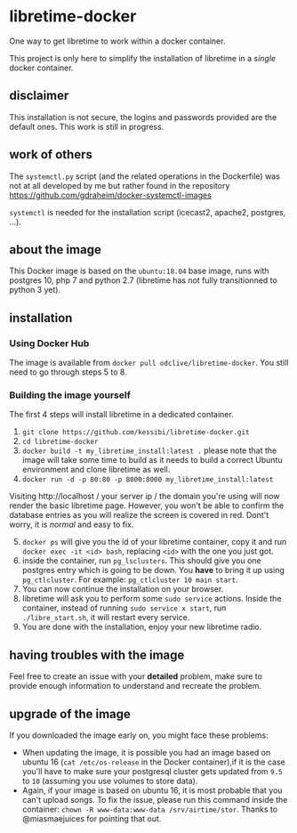 # libretime-docker

One way to get libretime to work within a docker container.

This project is only here to simplify the installation of libretime in a
*single* docker container.

## disclaimer

This installation is not secure, the logins and passwords provided are the
default ones. This work is still in progress.

## work of others

The `systemctl.py` script (and the related operations in the Dockerfile) was not
at all developed by me but rather found in the repository
https://github.com/gdraheim/docker-systemctl-images

`systemctl` is needed for the installation script (icecast2, apache2, postgres,
...).

## about the image

This Docker image is based on the `ubuntu:18.04` base image, runs with postgres
10, php 7 and python 2.7 (libretime has not fully transitionned to python 3
yet).


## installation

### Using Docker Hub

The image is available from `docker pull odclive/libretime-docker`.
You still need to go through steps 5 to 8.

### Building the image yourself

The first 4 steps will install libretime in a dedicated container.

1. `git clone https://github.com/kessibi/libretime-docker.git`
2. `cd libretime-docker`
3. `docker build -t my_libretime_install:latest .` please note that the image
will take some time to build as it needs to build a correct Ubuntu environment
and clone libretime as well.
4. `docker run -d -p 80:80 -p 8000:8000 my_libretime_install:latest`

Visiting http://localhost / your server ip / the domain you're using will now
render the basic libretime page. However, you won't be able to confirm the
database entries as you will realize the screen is covered in red. Dont't worry,
it is *normal* and easy to fix.

5. `docker ps` will give you the id of your libretime container, copy it and run
`docker exec -it <id> bash`, replacing `<id>` with the one you just got.
6. inside the container, run `pg_lsclusters`. This should give you one postgres
entry which is going to be down. You __have__ to bring it up using
`pg_ctlcluster`. For example: `pg_ctlcluster 10 main start`.
7. You can now continue the installation on your browser.
8. libretime will ask you to perform some `sudo service` actions. Inside the
container, instead of running `sudo service x start`, run `./libre_start.sh`, it
will restart every service.
9. You are done with the installation, enjoy your new libretime radio.

## having troubles with the image

Feel free to create an issue with your __detailed__ problem, make sure to
provide enough information to understand and recreate the problem.

## upgrade of the image

If you downloaded the image early on, you might face these problems:

  - When updating the image, it is possible you had an image based on ubuntu 16
  (`cat /etc/os-release` in the Docker container),if it is the case you'll have
  to make sure your postgresql cluster gets updated from `9.5` to `10` (assuming
  you use volumes to store data).
  - Again, if your image is based on ubuntu 16, it is most probable that you
  can't upload songs. To fix the issue, please run this command inside the
  container: `chown -R www-data:www-data /srv/airtime/stor`.
  Thanks to @miasmaejuices for pointing that out.
